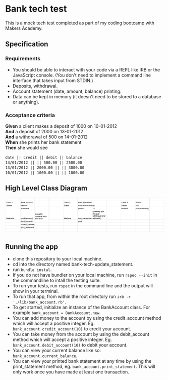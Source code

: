 # Bank tech test

This is a mock tech test completed as part of my coding bootcamp with Makers Academy.

## Specification

### Requirements

* You should be able to interact with your code via a REPL like IRB or the JavaScript console.  (You don't need to implement a command line interface that takes input from STDIN.)
* Deposits, withdrawal.
* Account statement (date, amount, balance) printing.
* Data can be kept in memory (it doesn't need to be stored to a database or anything).

### Acceptance criteria

**Given** a client makes a deposit of 1000 on 10-01-2012  
**And** a deposit of 2000 on 13-01-2012  
**And** a withdrawal of 500 on 14-01-2012  
**When** she prints her bank statement  
**Then** she would see

```
date || credit || debit || balance
14/01/2012 || || 500.00 || 2500.00
13/01/2012 || 2000.00 || || 3000.00
10/01/2012 || 1000.00 || || 1000.00
```

## High Level Class Diagram

![Screenshot](class-diagram.png)

## Running the app

- clone this repository to your local machine.
- cd into the directory named bank-tech-update_statement.
- run  ```bundle instal```.
- If you do not have bundler on your local machine, run  ```rspec --init```  in the commandline to intall the testing suite.
- To run your tests, run  ```rspec```  in the command line and the output will show in your terminal.
- To run that app, from within the root directory run  ```irb -r './lib/bank_account.rb'```.
- To get started, initialize an instance of the BankAccount class. For example  ```bank_account = BankAccount.new```.
- You can add money to the account by using the credit_account method which will accept a positive integer. Eg. ```bank_account.credit_account(10)``` to credit your account.
- You can take money from the account by using the debit_account method which will accept a positive integer. Eg. ```bank_account.debit_account(10)``` to debit your account.
- You can view your current balance like so:  ```bank_account.current_balance```.
- You can view your printed bank statement at any time by using the print_statement method, eg. ```bank_account.print_statement```. This will only work once you have made at least one transaction.
